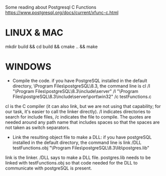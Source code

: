 Some reading about Postgresql C Functions
https://www.postgresql.org/docs/current/xfunc-c.html


# LINUX & MAC
mkdir build && cd build && cmake .. && make

# WINDOWS
* Compile the code. if you have PostgreSQL installed in the default directory, \Program Files\postgreSQL\8.3, the command line is
cl /I "\Program Files\postgreSQL\8.3\include\server" /I "\Program Files\postgreSQL\8.3\include\server\port\win32" /c <path to to where you have stored testFunctions.c>testFunctions.c

cl is the C compiler (it can also link, but we are not using that capability; for our task, it's easier to call the linker directly). /I indicates directories to search for include files, /c indicates the file to compile. The quotes are needed around any path name that includes spaces so that the spaces are not taken as switch separators.

* Link the resulting object file to make a DLL: if you have postgreSQL installed in the default directory, the command line is
 link /DLL testFunctions.obj "\Program Files\postgreSQL\8.3\lib\postgres.lib"

link is the linker. /DLL says to make a DLL file. postgres.lib needs to be linked with testFunctions.obj so that code needed for the DLL to communicate with postgreSQL is present.